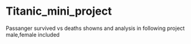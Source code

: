 # Titanic_mini_project
Passanger survived vs deaths showns and analysis in following project male,female included
